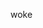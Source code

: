 woke
<!---
oPixeel/oPixeel is a ✨ special ✨ repository because its `README.md` (this file) appears on your GitHub profile.
You can click the Preview link to take a look at your changes.
--->
